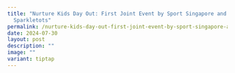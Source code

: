```yaml
---
title: "Nurture Kids Day Out: First Joint Event by Sport Singapore and PCF
  Sparkletots"
permalink: /nurture-kids-day-out-first-joint-event-by-sport-singapore-and-pcf-sparkletots/
date: 2024-07-30
layout: post
description: ""
image: ""
variant: tiptap
---
```

